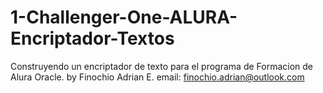 # 1-Challenger-One-ALURA-Encriptador-Textos
Construyendo un encriptador de texto para el programa de Formacion de Alura Oracle.
by Finochio Adrian E. 
email: finochio.adrian@outlook.com  

